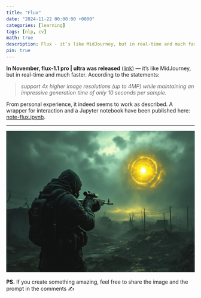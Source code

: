 ```yaml
---
title: "Flux"
date: "2024-11-22 00:00:00 +0800"
categories: [learning]
tags: [nlp, cv]
math: true
description: Flux - it’s like MidJourney, but in real-time and much faster
pin: true
---
```


**In November, flux-1.1 pro \| ultra was released** ([link](https://blackforestlabs.ai/flux-1-1-ultra/)) — it’s like MidJourney, but in real-time and much faster. According to the statements:

> *support 4x higher image resolutions (up to 4MP) while maintaining an impressive generation time of only 10 seconds per sample.*

From personal experience, it indeed seems to work as described. A wrapper for interaction and a Jupyter notebook have been published here: [note-flux.ipynb](https://github.com/atomicai/justatom/blob/master/notebook/note-flux.ipynb).

---

![](../docs/photo_2025-03-15_01-55-55.jpg)

**PS.** If you create something amazing, feel free to share the image and the prompt in the comments ✍